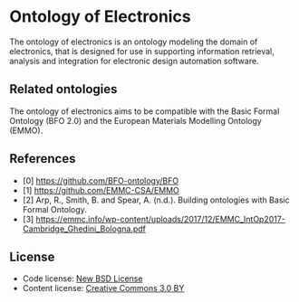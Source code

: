 # Ontology of Electronics

The ontology of electronics is an ontology modeling the domain of electronics,
that is designed for use in supporting information retrieval, analysis and
integration for electronic design automation software.

## Related ontologies

The ontology of electronics aims to be compatible with the Basic Formal Ontology
(BFO 2.0) and the European Materials Modelling Ontology (EMMO).

## References

- [0] https://github.com/BFO-ontology/BFO
- [1] https://github.com/EMMC-CSA/EMMO
- [2] Arp, R., Smith, B. and Spear, A. (n.d.). Building ontologies with Basic Formal Ontology.
- [3] https://emmc.info/wp-content/uploads/2017/12/EMMC_IntOp2017-Cambridge_Ghedini_Bologna.pdf

## License
- Code license: [New BSD License](http://opensource.org/licenses/BSD-3-Clause)
- Content license: [Creative Commons 3.0 BY](http://creativecommons.org/licenses/by/3.0/)
